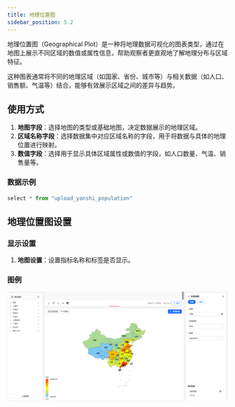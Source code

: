 ```yaml
---
title: 地理位置图
sidebar_position: 5.2
---
```



地理位置图（Geographical Plot）是一种将地理数据可视化的图表类型，通过在地图上展示不同区域的数值或属性信息，帮助观察者更直观地了解地理分布与区域特征。

这种图表通常将不同的地理区域（如国家、省份、城市等）与相关数据（如人口、销售额、气温等）结合，能够有效展示区域之间的差异与趋势。

## 使用方式

1. **地图字段**：选择地图的类型或基础地图，决定数据展示的地理区域。
2. **区域名称字段**：选择数据集中对应区域名称的字段，用于将数据与具体的地理位置进行映射。
3. **数值字段**：选择用于显示具体区域属性或数值的字段，如人口数量、气温、销售量等。
### 数据示例

```py
select * from "upload_yanshi_population"
```

## 地理位置图设置

### 显示设置

1. **地图设置**：设置指标名称和标签是否显示。


### 图例

![地理位置图](./geoplot.png)

